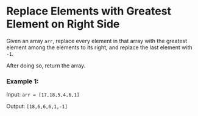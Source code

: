 # Replace Elements with Greatest Element on Right Side

Given an array `arr`, replace every element in that array with the greatest element among the elements to its right, and replace the last element with `-1`.

After doing so, return the array.
 
### Example 1:
Input: `arr = [17,18,5,4,6,1]`

Output: `[18,6,6,6,1,-1]`